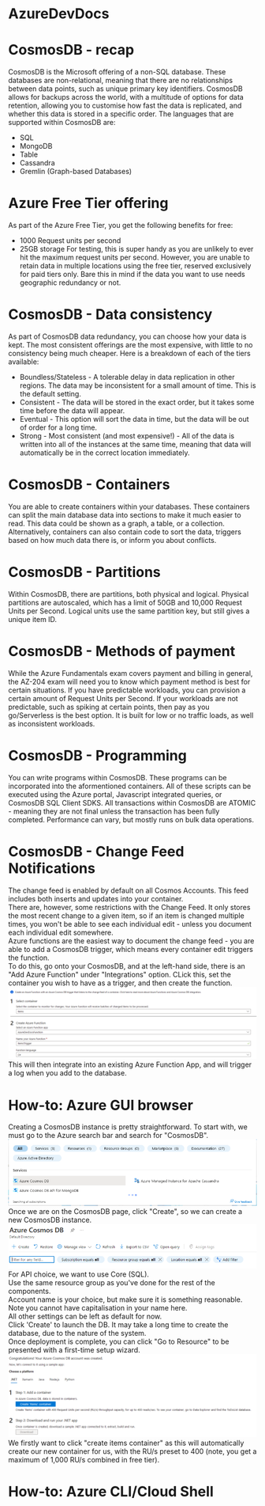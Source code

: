 # AzureDevDocs
# CosmosDB - recap
CosmosDB is the Microsoft offering of a non-SQL database. These databases are non-relational, meaning that there are no relationships between data points, such as unique primary key identifiers. CosmosDB allows for backups across the world, with a multitude of options for data retention, allowing you to customise how fast the data is replicated, and whether this data is stored in a specific order.
The languages that are supported within CosmosDB are:

 - SQL
 - MongoDB
 - Table
 - Cassandra
 - Gremlin (Graph-based Databases)

# Azure Free Tier offering
As part of the Azure Free Tier, you get the following benefits for free: 

 - 1000 Request units per second
 - 25GB storage
 For testing, this is super handy as you are unlikely to ever hit the maximum request units per second. However, you are unable to retain data in multiple locations using the free tier, reserved exclusively for paid tiers only. Bare this in mind if the data you want to use needs geographic redundancy or not.
# CosmosDB - Data consistency
As part of CosmosDB data redundancy, you can choose how your data is kept. The most consistent offerings are the most expensive, with little to no consistency being much cheaper.
Here is a breakdown of each of the tiers available:
 - Boundless/Stateless - A tolerable delay in data replication in other regions. The data may be inconsistent for a small amount of time. This is the default setting.
 - Consistent - The data will be stored in the exact order, but it takes some time before the data will appear.
 - Eventual - This option will sort the data in time, but the data will be out of order for a long time. 
 - Strong - Most consistent (and most expensive!) - All of the data is written into all of the instances at the same time, meaning that data will automatically be in the correct location immediately.
 # CosmosDB - Containers
 You are able to create containers within your databases. These containers can split the main database data into sections to make it much easier to read. This data could be shown as a graph, a table, or a collection. 
 Alternatively, containers can also contain code to sort the data, triggers based on how much data there is, or inform you about conflicts.
 # CosmosDB - Partitions
 Within CosmosDB, there are partitions, both physical and logical. Physical partitions are autoscaled, which has a limit of 50GB and 10,000 Request Units per Second. Logical units use the same partition key, but still gives a unique item ID.
 # CosmosDB - Methods of payment
 While the Azure Fundamentals exam covers payment and billing in general, the AZ-204 exam will need you to know which payment method is best for certain situations.
 If you have predictable workloads, you can provision a certain amount of Request Units per Second.
 If your workloads are not predictable, such as spiking at certain points, then pay as you go/Serverless is the best option. It is built for low or no traffic loads, as well as inconsistent workloads.
# CosmosDB - Programming
You can write programs within CosmosDB. These programs can be incorporated into the aformentioned containers.
All of these scripts can be executed using the Azure portal, Javascript integrated queries, or CosmosDB SQL Client SDKS.
All transactions within CosmosDB are ATOMIC - meaning they are not final unless the transaction has been fully completed. 
Performance can vary, but mostly runs on bulk data operations. 
# CosmosDB - Change Feed Notifications
The change feed is enabled by default on all Cosmos Accounts. This feed includes both inserts and updates into your container.  
There are, however, some restrictions with the Change Feed. It only stores the most recent change to a given item, so if an item is changed multiple times, you won't be able to see each individual edit - unless you document each individual edit somewhere.  
Azure functions are the easiest way to document the change feed - you are able to add a CosmosDB trigger, which means every container edit triggers the function.  
To do this, go onto your CosmosDB, and at the left-hand side, there is an "Add Azure Function" under "Integrations" option. CLick this, set the container you wish to have as a trigger, and then create the function. 
![Picture of Azure Function creation](images/AzureFunctionCosmosDB.png)
This will then integrate into an existing Azure Function App, and will trigger a log when you add to the database.
# How-to: Azure GUI browser
Creating a CosmosDB instance is pretty straightforward. To start with, we must go to the Azure search bar and search for "CosmosDB".
![Picture of Azure console search](images/step1.png)
Once we are on the CosmosDB page, click "Create", so we can create a new CosmosDB instance. 
![Picture of Azure CosmosDB create button](images/step2.png)  
For API choice, we want to use Core (SQL).  
Use the same resource group as you've done for the rest of the components.  
Account name is your choice, but make sure it is something reasonable. Note you cannot have capitalisation in your name here.  
All other settings can be left as default for now.  
Click 'Create' to launch the DB. It may take a long time to create the database, due to the nature of the system.  
Once deployment is complete, you can click "Go to Resource" to be presented with a first-time setup wizard.  
![Picture of Azure CosmosDB create button](images/step4.png)
We firstly want to click "create items container" as this will automatically create our new container for us, with the RU/s preset to 400 (note, you get a maximum of 1,000 RU/s combined in free tier).
  
# How-to: Azure CLI/Cloud Shell 

 

